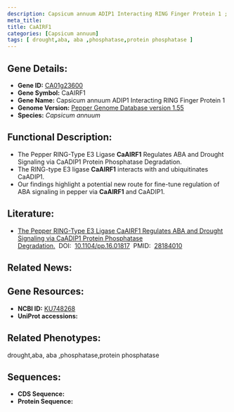 ```yaml
---
description: Capsicum annuum ADIP1 Interacting RING Finger Protein 1 ; CA01g23600 ; Capsicum annuum
meta_title:
title: CaAIRF1
categories: [Capsicum annuum]
tags: [ drought,aba, aba ,phosphatase,protein phosphatase ]
---
```


## Gene Details:
- **Gene ID:**	[CA01g23600]()
- **Gene Symbol:** CaAIRF1
- **Gene Name:** Capsicum annuum ADIP1 Interacting RING Finger Protein 1
- **Genome Version:** [Pepper Genome Database version 1.55]()
- **Species:** *Capsicum annuum*

## Functional Description:
   - The Pepper RING-Type E3 Ligase **CaAIRF1** Regulates ABA and Drought Signaling via CaADIP1 Protein Phosphatase Degradation.
   - The RING-type E3 ligase **CaAIRF1** interacts with and ubiquitinates CaADIP1.
   - Our findings highlight a potential new route for fine-tune regulation of ABA signaling in pepper via **CaAIRF1** and CaADIP1.

## Literature:
   - [The Pepper RING-Type E3 Ligase CaAIRF1 Regulates ABA and Drought Signaling via CaADIP1 Protein Phosphatase Degradation.]( https://academic.oup.com/plphys/article/173/4/2323/6116198?login=true)&nbsp;&nbsp;DOI:&nbsp;&nbsp;[10.1104/pp.16.01817](https://academic.oup.com/plphys/article/173/4/2323/6116198?login=true)&nbsp;&nbsp;PMID:&nbsp;&nbsp;[28184010](https://pubmed.ncbi.nlm.nih.gov/28184010/)

## Related News:

## Gene Resources:
- **NCBI ID:** [KU748268](https://www.ncbi.nlm.nih.gov/gene/?term=KU748268)
- **UniProt accessions:** [](https://www.uniprot.org/uniprotkb//entry)

## Related Phenotypes:
drought,aba, aba ,phosphatase,protein phosphatase

## Sequences:
- **CDS Sequence:**
- **Protein Sequence:**
